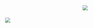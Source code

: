 <img align="right" src="https://visitor-badge.laobi.icu/badge?page_id=DavidAdam1323.DavidAdam1323" />

<!-- <h1 align="center">
  <a href="https://git.io/typing-svg">
    <img src="https://readme-typing-svg.herokuapp.com/?font=Righteous&size=35&center=true&vCenter=true&width=500&height=70&duration=4000&lines=Hello+there!+👋🏼;+I'm+David+Adam.;"/>
  </a>
</h1>

<!-- Title with Motion Effect and Waving Hand -->
<h1 align="center">
  <a href="#">
    <img src="https://readme-typing-svg.herokuapp.com?font=Righteous&size=35&center=true&vCenter=true&width=500&height=70&duration=5000&lines=Hello+World!" />
  </a>
</h1>
